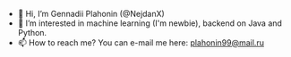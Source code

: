 - 👋 Hi, I’m Gennadii Plahonin (@NejdanX)
- 👀 I’m interested in machine learning (I'm newbie), backend on Java and Python. 
- 📫 How to reach me? You can e-mail me here: plahonin99@mail.ru 

<!---
NejdanX/NejdanX is a ✨ special ✨ repository because its `README.md` (this file) appears on your GitHub profile.
You can click the Preview link to take a look at your changes.
--->
